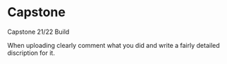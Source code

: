# Capstone
Capstone 21/22 Build


  When uploading clearly comment what you did and write a fairly detailed discription for it.

